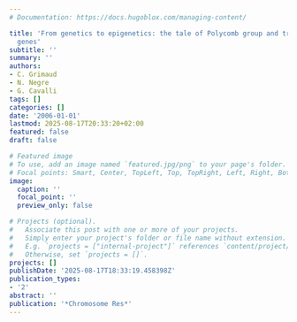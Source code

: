 ```yaml
---
# Documentation: https://docs.hugoblox.com/managing-content/

title: 'From genetics to epigenetics: the tale of Polycomb group and trithorax group
  genes'
subtitle: ''
summary: ''
authors:
- C. Grimaud
- N. Negre
- G. Cavalli
tags: []
categories: []
date: '2006-01-01'
lastmod: 2025-08-17T20:33:20+02:00
featured: false
draft: false

# Featured image
# To use, add an image named `featured.jpg/png` to your page's folder.
# Focal points: Smart, Center, TopLeft, Top, TopRight, Left, Right, BottomLeft, Bottom, BottomRight.
image:
  caption: ''
  focal_point: ''
  preview_only: false

# Projects (optional).
#   Associate this post with one or more of your projects.
#   Simply enter your project's folder or file name without extension.
#   E.g. `projects = ["internal-project"]` references `content/project/deep-learning/index.md`.
#   Otherwise, set `projects = []`.
projects: []
publishDate: '2025-08-17T18:33:19.458398Z'
publication_types:
- '2'
abstract: ''
publication: '*Chromosome Res*'
---
```

